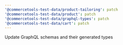 ```yaml
---
'@commercetools-test-data/product-tailoring': patch
'@commercetools-test-data/product': patch
'@commercetools-test-data/graphql-types': patch
'@commercetools-test-data/cart': patch
---
```


Update GraphQL schemas and their generated types
